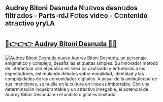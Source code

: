 ## Audrey Bitoni Desnuda N𝚞𝚎vos desn𝚞dos filtr𝚊dos - Parts-rdJ F𝚘tos vid𝚎o - C𝚘ntenido atr𝚊ctivo yryLA

# <h2><a href="http://mbde8z.tromn.icu/?c=Audrey+Bitoni+Desnuda">🔗👉👉👉 Audrey Bitoni Desnuda 🔗🔗</a></h2>

[![Audrey Bitoni Desnuda nuevo](https://i.imgur.com/pEAQMta.gif)](http://mbde8z.tromn.icu/?c=Audrey+Bitoni+Desnuda)
Audrey Bitoni Desnuda, un personaje enigmático y complejo, desafía las etiquetas simples. Su innovador método de interactuar con el público en línea ha cautivado y enfurecido a los espectadores, estimulando debates sobre moralidad, identidad y las complejidades de las comunidades digitales. A pesar de la ambigüedad de sus intenciones, su huella en la cultura en línea es imborrable. Con una determinación inquebrantable y un atractivo innegable, el potencial de Audrey Bitoni Desnuda en el ámbito digital es ilimitado.
